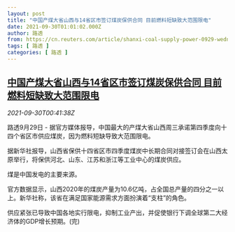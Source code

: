 ```yaml
---
layout: post
title: "中国产煤大省山西与14省区市签订煤炭保供合同 目前燃料短缺致大范围限电"
date: 2021-09-30T01:01:02.000Z
author: 路透
from: https://cn.reuters.com/article/shanxi-coal-supply-power-0929-wedn-idCNKBS2GQ019
tags: [ 路透 ]
categories: [ 路透 ]
---
```

<!--1632963662000-->
[中国产煤大省山西与14省区市签订煤炭保供合同 目前燃料短缺致大范围限电](https://cn.reuters.com/article/shanxi-coal-supply-power-0929-wedn-idCNKBS2GQ019)
------

<div>
<div><i>2021-09-30T00:41:38Z</i></div><p>路透9月29日 - 据官方媒体报导，中国最大的产煤大省山西周三承诺第四季度向十四个省区市供应煤炭，因为燃料短缺导致大范围限电。</p><p>据新华社报导，山西省保供十四省区市四季度煤炭中长期合同对接签订会在山西太原举行，将保供河北、山东、江苏和浙江等工业中心的煤炭供应。</p><p>煤是中国发电的主要来源。</p><p>官方数据显示，山西2020年的煤炭产量为10.6亿吨，占全国总产量的四分之一以上。新华社称，该省在满足国家能源需求方面扮演着“支柱”的角色。</p><p>供应紧张已导致中国各地实行限电，抑制工业产出，并促使银行下调全球第二大经济体的GDP增长预期。(完)</p>
</div>
